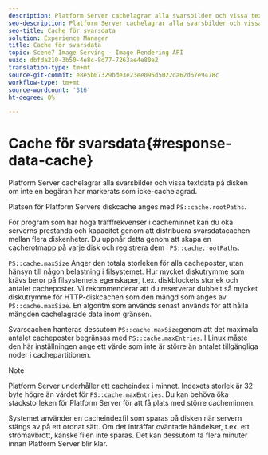 ```yaml
---
description: Platform Server cachelagrar alla svarsbilder och vissa textdata på disken om inte en begäran har markerats som icke-cachelagrad.
seo-description: Platform Server cachelagrar alla svarsbilder och vissa textdata på disken om inte en begäran har markerats som icke-cachelagrad.
seo-title: Cache för svarsdata
solution: Experience Manager
title: Cache för svarsdata
topic: Scene7 Image Serving - Image Rendering API
uuid: dbfda210-3b50-4e8c-8d77-7263ae4e80a2
translation-type: tm+mt
source-git-commit: e8e5b07329bde3e23ee095d5022da62d67e9478c
workflow-type: tm+mt
source-wordcount: '316'
ht-degree: 0%

---
```



# Cache för svarsdata{#response-data-cache}

Platform Server cachelagrar alla svarsbilder och vissa textdata på disken om inte en begäran har markerats som icke-cachelagrad.

Platsen för Platform Servers diskcache anges med `PS::cache.rootPaths`.

För program som har höga träfffrekvenser i cacheminnet kan du öka serverns prestanda och kapacitet genom att distribuera svarsdatacachen mellan flera diskenheter. Du uppnår detta genom att skapa en cacherotmapp på varje disk och registrera dem i `PS::cache.rootPaths`.

`PS::cache.maxSize` Anger den totala storleken för alla cacheposter, utan hänsyn till någon belastning i filsystemet. Hur mycket diskutrymme som krävs beror på filsystemets egenskaper, t.ex. diskblockets storlek och antalet cacheposter. Vi rekommenderar att du reserverar dubbelt så mycket diskutrymme för HTTP-diskcachen som den mängd som anges av `PS::cache.maxSize`. En algoritm som används senast används för att hålla mängden cachelagrade data inom gränsen.

Svarscachen hanteras dessutom `PS::cache.maxSize`genom att det maximala antalet cacheposter begränsas med `PS::cache.maxEntries`. I Linux måste den här inställningen ange ett värde som inte är större än antalet tillgängliga noder i cachepartitionen.

>[!NOTE]
>
>Platform Server underhåller ett cacheindex i minnet. Indexets storlek är 32 byte högre än värdet för `PS::cache.maxEntries`. Du kan behöva öka stackstorleken för Platform Server för att få plats med större cacheminnen.

Systemet använder en cacheindexfil som sparas på disken när servern stängs av på ett ordnat sätt. Om det inträffar oväntade händelser, t.ex. ett strömavbrott, kanske filen inte sparas. Det kan dessutom ta flera minuter innan Platform Server blir klar.
